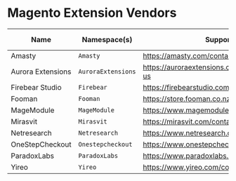 # Magento Extension Vendors

<table>
  <thead>
    <tr>
      <th>Name</th>
      <th>Namespace(s)</th>
      <th>Support</th>
      <th>ExtDN Member</th>
    </tr>
  </thead>
  <tbody>
    <tr>
      <td>Amasty</td>
      <td>
        <code>Amasty</code>
      </td>
      <td>
        <a href="https://amasty.com/contacts">https://amasty.com/contacts</a>
      </td>
      <td>&ndash;</td>
    </tr>
    <tr>
      <td>Aurora Extensions</td>
      <td>
        <code>AuroraExtensions</code>
      </td>
      <td>
        <a href="https://auroraextensions.com/pages/contact-us">https://auroraextensions.com/pages/contact-us</a>
      </td>
      <td>&#10004;</td>
    </tr>
    <tr>
      <td>Firebear Studio</td>
      <td>
        <code>Firebear</code>
      </td>
      <td>
        <a href="https://firebearstudio.com/contacts">https://firebearstudio.com/contacts</a>
      </td>
      <td>&#10004;</td>
    </tr>
    <tr>
      <td>Fooman</td>
      <td>
        <code>Fooman</code>
      </td>
      <td>
        <a href="https://store.fooman.co.nz/contacts">https://store.fooman.co.nz/contacts</a>
      </td>
      <td>&#10004;</td>
    </tr>
    <tr>
      <td>MageModule</td>
      <td>
        <code>MageModule</code>
      </td>
      <td>
        <a href="https://www.magemodule.com/contact">https://www.magemodule.com/contact</a>
      </td>
      <td>&#10004;</td>
    </tr>
    <tr>
      <td>Mirasvit</td>
      <td>
        <code>Mirasvit</code>
      </td>
      <td>
        <a href="https://mirasvit.com/contact">https://mirasvit.com/contact</a>
      </td>
      <td>&ndash;</td>
    </tr>
    <tr>
      <td>Netresearch</td>
      <td>
        <code>Netresearch</code>
      </td>
      <td>
        <a href="https://www.netresearch.de/en/contact/">https://www.netresearch.de/en/contact/</a>
      </td>
      <td>&#10004;</td>
    </tr>
    <tr>
      <td>OneStepCheckout</td>
      <td>
        <code>Onestepcheckout</code>
      </td>
      <td>
        <a href="https://www.onestepcheckout.com/contacts">https://www.onestepcheckout.com/contacts</a>
      </td>
      <td>&#10004;</td>
    </tr>
    <tr>
      <td>ParadoxLabs</td>
      <td>
        <code>ParadoxLabs</code>
      </td>
      <td>
        <a href="https://www.paradoxlabs.com/contact/">https://www.paradoxlabs.com/contact/</a>
      </td>
      <td>&#10004;</td>
    </tr>
    <tr>
      <td>Yireo</td>
      <td>
        <code>Yireo</code>
      </td>
      <td>
        <a href="https://www.yireo.com/contact">https://www.yireo.com/contact</a>
      </td>
      <td>&#10004;</td>
    </tr>
  </tbody>
</table>
